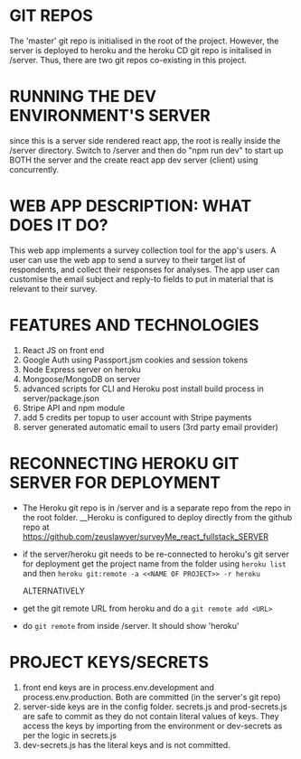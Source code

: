 # GIT REPOS
The 'master' git repo is initialised in the root of the project. However, the server is deployed to heroku and the heroku CD git repo is initalised in /server.  Thus, there are two git repos co-existing in this project.

# RUNNING THE DEV ENVIRONMENT'S SERVER
since this is a server side rendered react app, the root is really inside the /server directory.  Switch to /server and then do "npm run dev" to start up BOTH the server and the create react app dev server (client) using concurrently.

# WEB APP DESCRIPTION: WHAT DOES IT DO?
This web app implements a survey collection tool for the app's users.  A user can use the web app to send a survey to their target list of respondents, and collect their responses for analyses.  The app user can customise the email subject and reply-to fields to put in material that is relevant to their survey. 


# FEATURES AND TECHNOLOGIES
1. React JS on front end
2. Google Auth using Passport.jsm cookies and session tokens
3. Node Express server on heroku
4. Mongoose/MongoDB on server
5. advanced scripts for CLI and Heroku post install build process in server/package.json
6. Stripe API and npm module
7. add 5 credits per topup to user account with Stripe payments
8. server generated automatic email to users (3rd party email provider)



# RECONNECTING HEROKU GIT SERVER FOR DEPLOYMENT
* The Heroku git repo is in /server and is a separate repo from the repo in the root folder. __Heroku is configured to deploy directly from the github repo at https://github.com/zeuslawyer/surveyMe_react_fullstack_SERVER

* if the server/heroku git needs to be re-connected to heroku's git server for deployment get the project name from the folder using ```heroku list``` and then ```heroku git:remote -a <<NAME OF PROJECT>> -r heroku```

    ALTERNATIVELY

* get the git remote URL from heroku and do a ```git remote add <URL>```

* do ```git remote``` from inside /server.  It should show 'heroku'

# PROJECT KEYS/SECRETS
1. front end keys are in process.env.development and process.env.production. Both are committed (in the server's git repo)
2. server-side keys are in the config folder.  secrets.js and prod-secrets.js are safe to commit as they do not contain literal values of keys. They access the keys by importing from the environment or dev-secrets as per the logic in secrets.js
3. dev-secrets.js has the literal keys and is not committed.   
